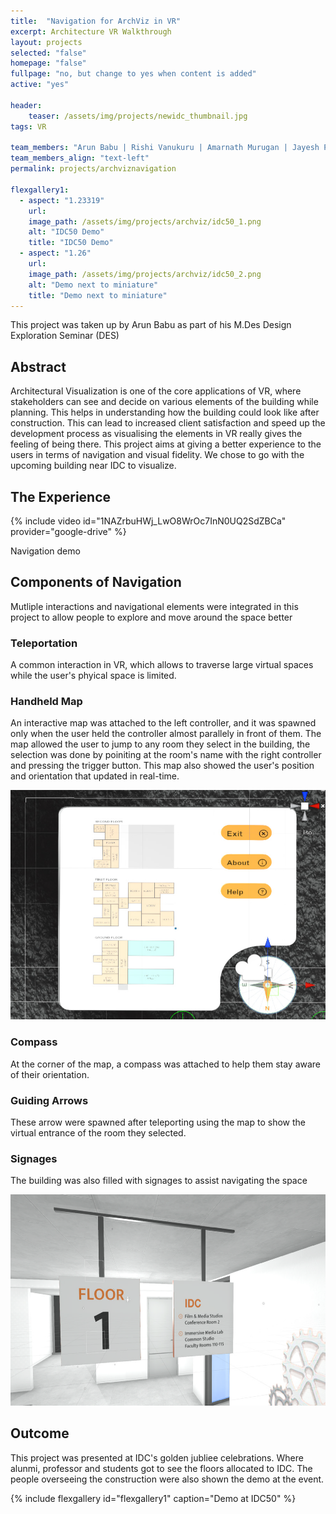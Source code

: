 ```yaml
---
title:  "Navigation for ArchViz in VR"
excerpt: Architecture VR Walkthrough
layout: projects   
selected: "false"
homepage: "false"
fullpage: "no, but change to yes when content is added"
active: "yes"

header:
    teaser: /assets/img/projects/newidc_thumbnail.jpg
tags: VR  

team_members: "Arun Babu | Rishi Vanukuru | Amarnath Murugan | Jayesh Pillai"
team_members_align: "text-left"
permalink: projects/archviznavigation

flexgallery1:
  - aspect: "1.23319"
    url: 
    image_path: /assets/img/projects/archviz/idc50_1.png
    alt: "IDC50 Demo"
    title: "IDC50 Demo"
  - aspect: "1.26"
    url: 
    image_path: /assets/img/projects/archviz/idc50_2.png
    alt: "Demo next to miniature"
    title: "Demo next to miniature"
---
```


This project was taken up by Arun Babu as part of his M.Des Design Exploration Seminar (DES) 



## Abstract

Architectural Visualization is one of the core applications of VR, where stakeholders can see and decide on various elements of the building while planning. This helps in understanding how the building could look like after construction. This can lead to increased client satisfaction and speed up the development process as visualising the elements in VR really gives the feeling of being there. This project aims at giving a better experience to the users in terms of navigation and visual
fidelity. We chose to go with the upcoming building near IDC to visualize.

## The Experience

{% include video id="1NAZrbuHWj_LwO8WrOc7InN0UQ2SdZBCa" provider="google-drive" %}
<figcaption>Navigation demo</figcaption>

## Components of Navigation

Mutliple interactions and navigational elements were integrated in this project to allow people to explore and move around the space better

### Teleportation

A common interaction in VR, which allows to traverse large virtual spaces while the user's phyical space is limited.

### Handheld Map

An interactive map was attached to the left controller, and it was spawned only when the user held the controller almost parallely in front of them. The map allowed the user to jump to any room they select in the building, the selection was done by poiniting at the room's name with the right controller and pressing the trigger button. This map also showed the user's position and orientation that updated in real-time.

![Interactive Map](\assets\img\projects\archviz\map.png)

### Compass

At the corner of the map, a compass was attached to help them stay aware of their orientation.

### Guiding Arrows

These arrow were spawned after teleporting using the map to show the virtual entrance of the room they selected.

### Signages

The building was also filled with signages to assist navigating the space

![Signage](\assets\img\projects\archviz\sign1.png)

## Outcome

This project was presented at IDC's golden jubliee celebrations. Where alunmi, professor and students got to see the floors allocated to IDC. The people overseeing the construction were also shown the demo at the event.


{% include flexgallery id="flexgallery1" caption="Demo at IDC50" %}